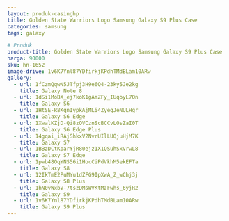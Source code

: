 ```yaml
---
layout: produk-casinghp
title: Golden State Warriors Logo Samsung Galaxy S9 Plus Case
categories: samsung
tags: galaxy

# Produk
product-title: Golden State Warriors Logo Samsung Galaxy S9 Plus Case
harga: 90000
sku: hn-1652
image-drive: 1v6K7Ynl87YDfirkjKPdhTMdBLam10ARw
gallery:
  - url: 1fCzmQqwN5JTfpj3H9e6Q4-23ky5Je2kg
    title: Galaxy Note 8
  - url: 1dSi1MoBX_ej7koK1gAmZFy_IUqoyL7On
    title: Galaxy S6
  - url: 1HtSE-R8KqnIypkAjMLi4ZyeqJeNULHgr
    title: Galaxy S6 Edge
  - url: 1XwalKZjD-Qi8zOVCznScBCCvLOsZaI0T
    title: Galaxy S6 Edge Plus
  - url: 14gqai_iRAjShkxV2NvrUIlLUQjuHjM7K
    title: Galaxy S7
  - url: 1BBzDCtKparYjR80ejz1X1QSuhSxVrwL8
    title: Galaxy S7 Edge
  - url: 1pwb48OqYNS56i1HocCiPdVkhM5ekEFTa
    title: Galaxy S8
  - url: 12IkTmE2PuMYu1dZFG9IpXwA_Z_wChj3j
    title: Galaxy S8 Plus
  - url: 1hN0vWxbV-7tszDMsWVKtMzFwhs_6yjR2
    title: Galaxy S9
  - url: 1v6K7Ynl87YDfirkjKPdhTMdBLam10ARw
    title: Galaxy S9 Plus
---
```

